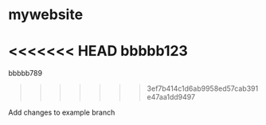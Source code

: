 # mywebsite
<<<<<<< HEAD
bbbbb123
=======
bbbbb789
>>>>>>> 3ef7b414c1d6ab9958ed57cab391e47aa1dd9497

Add changes to example branch
